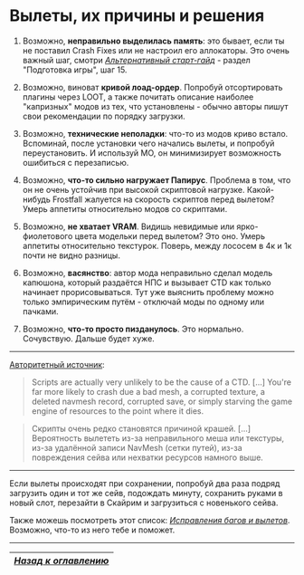 # Вылеты, их причины и решения

1. Возможно, **неправильно выделилась память**: это бывает, если ты не поставил Crash Fixes или не настроил его аллокаторы. Это очень важный шаг, смотри [*Альтернативный старт-гайд*](../01_Minimum/04_Альтернативный_старт_гайд.md#Preparation) - раздел "Подготовка игры", шаг 15.

1. Возможно, виноват **кривой лоад-ордер**. Попробуй отсортировать плагины через LOOT, а также почитать описание наиболее "капризных" модов из тех, что установлены - обычно авторы пишут свои рекомендации по порядку загрузки.


2. Возможно, **технические неполадки**: что-то из модов криво встало. Вспоминай, после установки чего начались вылеты, и попробуй переустановить. И используй МО, он минимизирует возможность ошибиться с перезаписью.

3. Возможно, **что-то сильно нагружает Папирус**. Проблема в том, что он не очень устойчив при высокой скриптовой нагрузке. Какой-нибудь Frostfall жалуется на скорость скриптов перед вылетом? Умерь аппетиты относительно модов со скриптами.


4. Возможно, **не хватает VRAM**. Видишь невидимые или ярко-фиолетового цвета модельки перед вылетом? Это оно. Умерь аппетиты относительно текстурок. Поверь, между лососем в 4к и 1к почти не видно разницы.


5. Возможно, **васянство**: автор мода неправильно сделал модель капюшона, который раздаётся НПС и вызывает CTD как только начинает прорисовываться. Тут уже выяснить проблему можно только эмпирическим путём - отключай моды по одному или пачками.


6. Возможно, **что-то просто пизданулось**. Это нормально. Сочувствую. Дальше будет хуже.

------

[Авторитетный источник](https://www.reddit.com/r/skyrimmods/comments/6lymyn/are_scripts_the_only_culprits_of_ctd/djxuvvz/):

> Scripts are actually very unlikely to be the cause of a CTD. [...] You're far more likely to crash due a bad mesh, a corrupted texture, a deleted navmesh record, corrupted save, or simply starving the game engine of resources to the point where it dies.

> Скрипты очень редко становятся причиной крашей. [...] Вероятность вылететь из-за неправильного меша или текстуры, из-за удалённой записи NavMesh (сетки путей), из-за повреждения сейва или нехватки ресурсов намного выше.

------

Если вылеты происходят при сохранении, попробуй два раза подряд загрузить один и тот же сейв, подождать минуту, сохранить руками в новый слот, перезайти в Скайрим и загрузиться с новенького сейва.

Также можешь посмотреть этот список: [*Исправления багов и вылетов*](../04_Anon_Collection/18_Исправления_багов_и_вылетов.md). Возможно, что-то из него тебе и поможет.

------

|[*Назад к оглавлению*](../01_Оглавление.md)|
|:---:|
